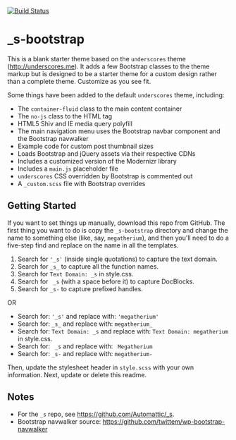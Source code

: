 [![Build Status](https://travis-ci.org/Automattic/_s.svg?branch=master)](https://travis-ci.org/Automattic/_s)

_s-bootstrap
============

This is a blank starter theme based on the `underscores` theme (http://underscores.me). It adds a few Bootstrap classes to the theme markup but is designed to be a starter theme for a custom design rather than a complete theme. Customize as you see fit.

Some things have been added to the default `underscores` theme, including:

* The `container-fluid` class to the main content container
* The `no-js` class to the HTML tag
* HTML5 Shiv and IE media query polyfill
* The main navigation menu uses the Bootstrap navbar component and the Bootstrap navwalker
* Example code for custom post thumbnail sizes
* Loads Bootstrap and jQuery assets via their respective CDNs
* Includes a customized version of the Modernizr library
* Includes a `main.js` placeholder file
* `underscores` CSS overridden by Bootstrap is commented out
* A `_custom.scss` file with Bootstrap overrides

Getting Started
---------------

If you want to set things up manually, download this repo from GitHub. The first thing you want to do is copy the `_s-bootstrap` directory and change the name to something else (like, say, `megatherium`), and then you'll need to do a five-step find and replace on the name in all the templates.

1. Search for `'_s'` (inside single quotations) to capture the text domain.
2. Search for `_s_` to capture all the function names.
3. Search for `Text Domain: _s` in style.css.
4. Search for <code>&nbsp;_s</code> (with a space before it) to capture DocBlocks.
5. Search for `_s-` to capture prefixed handles.

OR

* Search for: `'_s'` and replace with: `'megatherium'`
* Search for: `_s_` and replace with: `megatherium_`
* Search for: `Text Domain: _s` and replace with: `Text Domain: megatherium` in style.css.
* Search for: <code>&nbsp;_s</code> and replace with: <code>&nbsp;Megatherium</code>
* Search for: `_s-` and replace with: `megatherium-`

Then, update the stylesheet header in `style.scss` with your own information. Next, update or delete this readme.

Notes
-----
* For the `_s` repo, see https://github.com/Automattic/_s.
* Bootstrap navwalker source: https://github.com/twittem/wp-bootstrap-navwalker